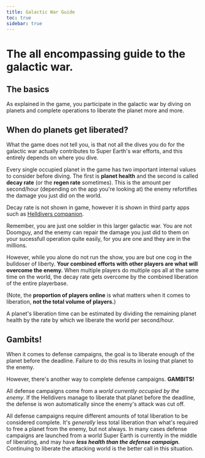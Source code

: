 ```yaml
---
title: Galactic War Guide
toc: true
sidebar: true
---
```



# The all encompassing guide to the galactic war.

## The basics

As explained in the game, you participate in the galactic war by diving on planets and complete operations to liberate the planet more and more.

## When do planets get liberated?

What the game does not tell you, is that not all the dives you do for the galactic war actually contributes to Super Earth's war efforts, and this entirely depends on where you dive.  

Every single occupied planet in the game has two important internal values to consider before diving.  The first is **planet health** and the second is called **decay rate** (or the **regen rate** sometimes).  This is the amount per second/hour (depending on the app you're looking at) the enemy refortifies the damage you just did on the world.  

Decay rate is not shown in game, however it is shown in third party apps such as [Helldivers companion](https://helldiverscompanion.com).  

Remember, you are just one soldier in this larger galactic war.  You are not Doomguy, and the enemy can repair the damage you just did to them on your sucessfull operation quite easily, for you are one and they are in the millions.


However, while you alone do not run the show, you are but one cog in the bulldoser of liberty.  **Your combined efforts with other players are what will overcome the enemy.** When multiple players do multiple ops all at the same time on the world, the decay rate gets overcome by the combined liberation of the entire playerbase.

(Note, the **proportion of players online** is what matters when it comes to liberation, **not the total volume of players.**)

A planet's liberation time can be estimated by dividing the remaining planet health by the rate by which we liberate the world per second/hour.

## Gambits!

When it comes to defense campaigns, the goal is to liberate enough of the planet before the deadline.  Failure to do this results in losing that planet to the enemy.

However, there's another way to complete defense campaigns.  **GAMBITS!**

All defense campaigns come from a *world currently occupied by the enemy*.  If the Helldivers manage to liberate that planet before the deadline, the defense is won automatically since the enemy's attack was cut off.

All defense campaigns require different amounts of total liberation to be considered complete.  It's *generally* less total liberation than what's required to free a planet from the enemy, but not always.  In many cases defense campaigns are launched from a world Super Earth is currently in the middle of liberating, and may have ***less health than the defense campaign.***  Continuing to liberate the attacking world is the better call in this situation.
